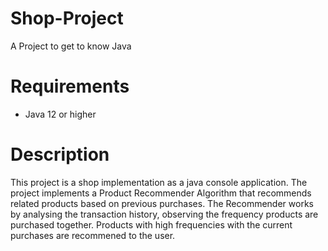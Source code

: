 # Shop-Project
A Project to get to know Java

# Requirements
- Java 12 or higher

# Description
This project is a shop implementation as a java console application.
The project implements a Product Recommender Algorithm that recommends related products based on previous purchases.
The Recommender works by analysing the transaction history, observing the frequency products are purchased together.
Products with high frequencies with the current purchases are recommened to the user.
